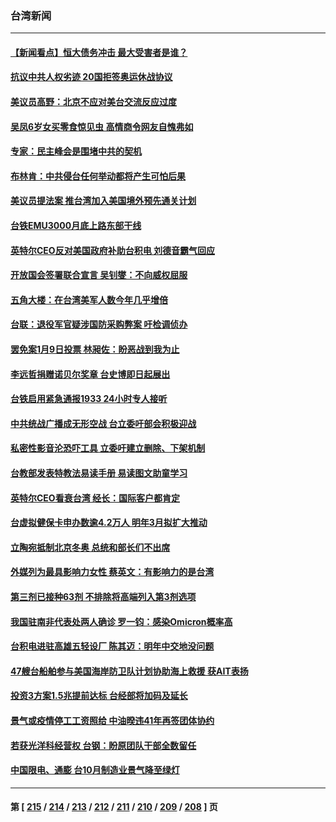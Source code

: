 ### 台湾新闻
---
#### [【新闻看点】恒大债务冲击 最大受害者是谁？](../../pages/ncid1349361/n13415907.md) 
#### [抗议中共人权劣迹 20国拒签奥运休战协议](../../pages/ncid1349361/n13416256.md) 
#### [美议员高野：北京不应对美台交流反应过度](../../pages/ncid1349361/n13416142.md) 
#### [吴凤6岁女买零食惊见虫 高情商令网友自愧弗如](../../pages/ncid1349361/n13415836.md) 
#### [专家：民主峰会是围堵中共的契机](../../pages/ncid1349361/n13415682.md) 
#### [布林肯：中共侵台任何举动都将产生可怕后果](../../pages/ncid1349361/n13415747.md) 
#### [美议员提法案 推台湾加入美国境外预先通关计划](../../pages/ncid1349361/n13414922.md) 
#### [台铁EMU3000月底上路东部干线](../../pages/ncid1349361/n13415139.md) 
#### [英特尔CEO反对美国政府补助台积电 刘德音霸气回应](../../pages/ncid1349361/n13415049.md) 
#### [开放国会签署联合宣言 吴钊燮：不向威权屈服](../../pages/ncid1349361/n13415045.md) 
#### [五角大楼：在台湾美军人数今年几乎增倍](../../pages/ncid1349361/n13414809.md) 
#### [台联：退役军官疑涉国防采购弊案 吁检调侦办](../../pages/ncid1349361/n13415326.md) 
#### [罢免案1月9日投票 林昶佐：盼恶战到我为止](../../pages/ncid1349361/n13415136.md) 
#### [李远哲捐赠诺贝尔奖章 台史博即日起展出](../../pages/ncid1349361/n13415129.md) 
#### [台铁启用紧急通报1933 24小时专人接听](../../pages/ncid1349361/n13415147.md) 
#### [中共统战广播成无形空战 台立委吁部会积极迎战](../../pages/ncid1349361/n13415198.md) 
#### [私密性影音沦恐吓工具 立委吁建立删除、下架机制](../../pages/ncid1349361/n13415154.md) 
#### [台教部发表特教法易读手册 易读图文助童学习](../../pages/ncid1349361/n13415149.md) 
#### [英特尔CEO看衰台湾 经长：国际客户都肯定](../../pages/ncid1349361/n13415047.md) 
#### [台虚拟健保卡申办数逾4.2万人 明年3月拟扩大推动](../../pages/ncid1349361/n13415043.md) 
#### [立陶宛抵制北京冬奥 总统和部长们不出席](../../pages/ncid1349361/n13414954.md) 
#### [外媒列为最具影响力女性 蔡英文：有影响力的是台湾](../../pages/ncid1349361/n13415055.md) 
#### [第三剂已接种63剂 不排除将高端列入第3剂选项](../../pages/ncid1349361/n13415041.md) 
#### [我国驻南非代表处两人确诊 罗一钧：感染Omicron概率高](../../pages/ncid1349361/n13415052.md) 
#### [台积电进驻高雄五轻设厂 陈其迈：明年中交地没问题](../../pages/ncid1349361/n13415060.md) 
#### [47艘台船舶参与美国海岸防卫队计划协助海上救援 获AIT表扬](../../pages/ncid1349361/n13415036.md) 
#### [投资3方案1.5兆提前达标 台经部将加码及延长](../../pages/ncid1349361/n13415062.md) 
#### [景气或疫情停工工资照给 中油暌违41年再签团体协约](../../pages/ncid1349361/n13415064.md) 
#### [若获光洋科经营权 台钢：盼原团队干部全数留任](../../pages/ncid1349361/n13414989.md) 
#### [中国限电、通膨 台10月制造业景气降至绿灯](../../pages/ncid1349361/n13414991.md) 

---
#### 第 [ [215](./215.md) / [214](./214.md) / [213](./213.md) / [212](./212.md) / [211](./211.md) / [210](./210.md) / [209](./209.md) / [208](./208.md) ] 页

